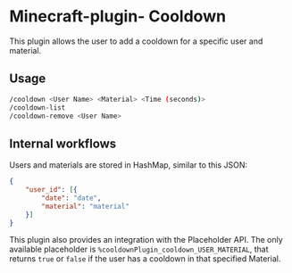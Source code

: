 # Minecraft-plugin- Cooldown
This plugin allows the user to add a cooldown for a specific user and material.

## Usage
```sh
/cooldown <User Name> <Material> <Time (seconds)>
/cooldown-list
/cooldown-remove <User Name>
```

## Internal workflows
Users and materials are stored in HashMap, similar to this JSON:
```json
{
    "user_id": [{
        "date": "date",
        "material": "material"
    }]
}
```

This plugin also provides an integration with the Placeholder API. The only available placeholder is `%cooldownPlugin_cooldown_USER_MATERIAL`, that returns `true` or `false` if the user has a cooldown in that specified Material.
